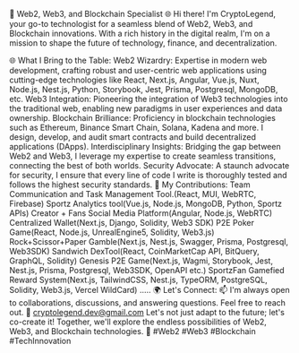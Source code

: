 🚀 Web2, Web3, and Blockchain Specialist 🌐
Hi there! I'm CryptoLegend, your go-to technologist for a seamless blend of Web2, Web3, and Blockchain innovations. With a rich history in the digital realm, I'm on a mission to shape the future of technology, finance, and decentralization.

🌐 What I Bring to the Table:
Web2 Wizardry: Expertise in modern web development, crafting robust and user-centric web applications using cutting-edge technologies like React, Next.js, Angular, Vue.js, Nuxt, Node.js, Nest.js, Python, Storybook, Jest, Prisma, Postgresql, MongoDB, etc.
Web3 Integration: Pioneering the integration of Web3 technologies into the traditional web, enabling new paradigms in user experiences and data ownership.
Blockchain Brilliance: Proficiency in blockchain technologies such as Ethereum, Binance Smart Chain, Solana, Kadena and more. I design, develop, and audit smart contracts and build decentralized applications (DApps).
Interdisciplinary Insights: Bridging the gap between Web2 and Web3, I leverage my expertise to create seamless transitions, connecting the best of both worlds.
Security Advocate: A staunch advocate for security, I ensure that every line of code I write is thoroughly tested and follows the highest security standards.
🚀 My Contributions:
Team Communication and Task Management Tool.(React, MUI, WebRTC, Firebase)
Sportz Analytics tool(Vue.js, Node.js, MongoDB, Python, Sportz APIs)
Creator + Fans Social Media Platform(Angular, Node.js, WebRTC)
Centralized Wallet(Next.js, Django, Solidity, Web3 SDK)
P2E Poker Game(React, Node.js, UnrealEngine5, Solidity, Web3.js)
Rock+Scissor+Paper Gamble(Next.js, Nest.js, Swagger, Prisma, Postgresql, Web3SDK)
Sandwich DexTool(React, CoinMarketCap API, BitQuery, GraphQL, Solidity)
Genesis P2E Game(Next.js, Wagmi, Storybook, Jest, Nest.js, Prisma, Postgresql, Web3SDK, OpenAPI etc.)
SportzFan Gamefied Reward System(Next.js, TailwindCSS, Nest.js, TypeORM, PostgreSQL, Solidity, Web3.js, Vercel WildCard)
.....
🌍 Let's Connect:
📫 I'm always open to collaborations, discussions, and answering questions. Feel free to reach out.
📧 cryptolegend.dev@gmail.com
Let's not just adapt to the future; let's co-create it! Together, we'll explore the endless possibilities of Web2, Web3, and Blockchain technologies. 🌟 #Web2 #Web3 #Blockchain #TechInnovation

                
